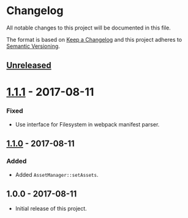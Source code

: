 # Changelog
All notable changes to this project will be documented in this file.

The format is based on [Keep a Changelog](http://keepachangelog.com/en/1.0.0/)
and this project adheres to [Semantic Versioning](http://semver.org/spec/v2.0.0.html).

## [Unreleased]

# [1.1.1] - 2017-08-11
### Fixed
- Use interface for Filesystem in webpack manifest parser.

## [1.1.0] - 2017-08-11
### Added
- Added `AssetManager::setAssets`.

## 1.0.0 - 2017-08-11
- Initial release of this project.

[Unreleased]: https://github.com/hultberg/mexifest/compare/v1.1.1...HEAD
[1.1.1]: https://github.com/hultberg/mexifest/compare/v1.1.0...v1.1.1
[1.1.0]: https://github.com/hultberg/mexifest/compare/v1.0.0...v1.1.0
